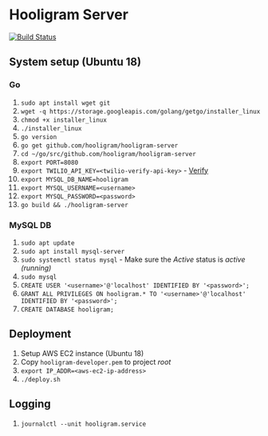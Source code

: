 # Hooligram Server

[![Build Status](https://travis-ci.com/hooligram/hooligram-server.svg?branch=develop)](https://travis-ci.com/hooligram/hooligram-server)

## System setup (Ubuntu 18)

### Go

1. `sudo apt install wget git`
2. `wget -q https://storage.googleapis.com/golang/getgo/installer_linux`
3. `chmod +x installer_linux`
4. `./installer_linux`
5. `go version`
6. `go get github.com/hooligram/hooligram-server`
7. `cd ~/go/src/github.com/hooligram/hooligram-server`
8. `export PORT=8080`
9. `export TWILIO_API_KEY=<twilio-verify-api-key>` - [Verify](https://www.twilio.com/verify)
10. `export MYSQL_DB_NAME=hooligram`
11. `export MYSQL_USERNAME=<username>`
12. `export MYSQL_PASSWORD=<password>`
13. `go build && ./hooligram-server`

### MySQL DB

1. `sudo apt update`
2. `sudo apt install mysql-server`
3. `sudo systemctl status mysql` - Make sure the *Active* status is *active (running)*
4. `sudo mysql`
5. `CREATE USER '<username>'@'localhost' IDENTIFIED BY '<password>';`
6. `GRANT ALL PRIVILEGES ON hooligram.* TO '<username>'@'localhost' IDENTIFIED BY '<password>';`
7. `CREATE DATABASE hooligram;`

## Deployment

1. Setup AWS EC2 instance (Ubuntu 18)
2. Copy `hooligram-developer.pem` to project *root*
3. `export IP_ADDR=<aws-ec2-ip-address>`
4. `./deploy.sh`

## Logging

1. `journalctl --unit hooligram.service`

